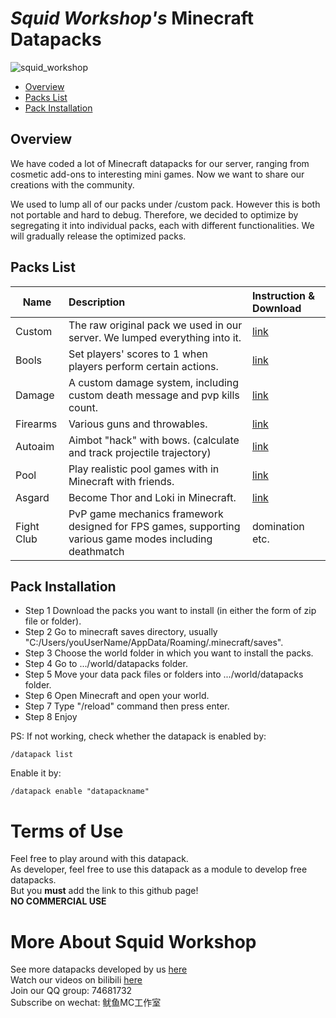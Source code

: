 # _Squid Workshop's_ Minecraft Datapacks
![_squid_workshop_](images/top_banner.PNG)
- [Overview](#Overview)
- [Packs List](#Packs-List)
- [Pack Installation](#Pack-Installation)

## Overview
We have coded a lot of Minecraft datapacks for our server, ranging from cosmetic add-ons to interesting mini games. Now we want to share our creations with the community. 

We used to lump all of our packs under /custom pack. However this is both not portable and hard to debug. Therefore, we decided to optimize by segregating it into individual packs, each with different functionalities. We will gradually release the optimized packs.

## Packs List
| Name | Description | Instruction & Download |
| --- | :------ | :------ |
| Custom | The raw original pack we used in our server. We lumped everything into it. | [link](https://github.com/Squid-Workshop/MinecraftDatapacksProject/tree/master/custom)
| Bools | Set players' scores to 1 when players perform certain actions. | [link](https://github.com/nzcsx/Bools-Datapack-Squid-Workshop)
| Damage | A custom damage system, including custom death message and pvp kills count. | [link](https://github.com/DaveHJT/Damage-Datapack-Minecraft-Squid-Workshop)
| Firearms | Various guns and throwables. | [link](https://github.com/DaveHJT/Gun-Minecraft-Datapack-Squid-Workshop)
| Autoaim | Aimbot "hack" with bows. (calculate and track projectile trajectory) | [link](https://github.com/MingshiYangUIUC/Autoaim-Minecraft-Squid-Workshop-Project)
| Pool | Play realistic pool games with in Minecraft with friends. | [link](https://github.com/MingshiYangUIUC/Pool-Evolved-Minecraft-Squid-Workshop-Project)
| Asgard | Become Thor and Loki in Minecraft. | [link](https://github.com/MingshiYangUIUC/Asgard-Minecraft-Squid-Workshop-Project)
| Fight Club | PvP game mechanics framework designed for FPS games, supporting various game modes including deathmatch|domination etc. | Under development

## Pack Installation
- Step 1 Download the packs you want to install (in either the form of zip file or folder).
- Step 2 Go to minecraft saves directory, usually "C:/Users/youUserName/AppData/Roaming/.minecraft/saves".
- Step 3 Choose the world folder in which you want to install the packs.
- Step 4 Go to .../world/datapacks folder.
- Step 5 Move your data pack files or folders into .../world/datapacks folder.
- Step 6 Open Minecraft and open your world.
- Step 7 Type "/reload" command then press enter.
- Step 8 Enjoy

PS: If not working, check whether the datapack is enabled by:

	/datapack list
Enable it by:

	/datapack enable "datapackname"
	
# Terms of Use
Feel free to play around with this datapack. \
As developer, feel free to use this datapack as a module to develop free datapacks. \
But you **must** add the link to this github page! \
**NO COMMERCIAL USE**

# More About Squid Workshop
See more datapacks developed by us [here](https://github.com/Squid-Workshop/MinecraftDatapacksProject) \
Watch our videos on bilibili [here](https://space.bilibili.com/649645265?from=search&seid=778816111336987286) \
Join our QQ group: 74681732 \
Subscribe on wechat: 鱿鱼MC工作室 

